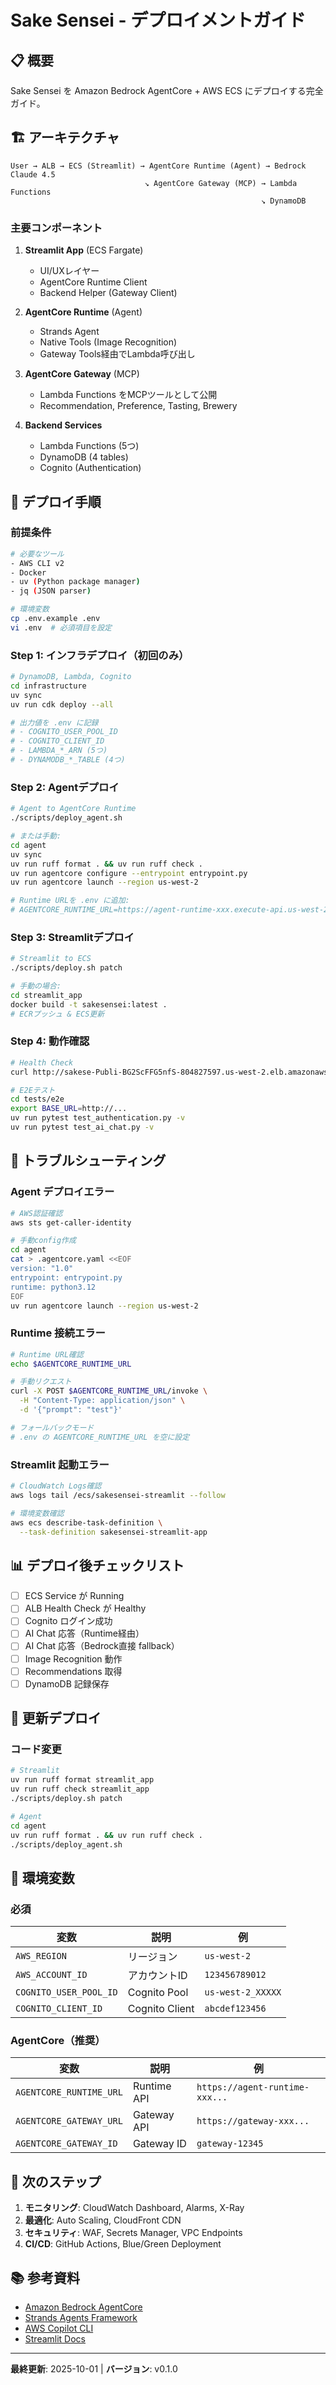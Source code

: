 # Sake Sensei - デプロイメントガイド

## 📋 概要

Sake Sensei を Amazon Bedrock AgentCore + AWS ECS にデプロイする完全ガイド。

## 🏗️ アーキテクチャ

```
User → ALB → ECS (Streamlit) → AgentCore Runtime (Agent) → Bedrock Claude 4.5
                              ↘ AgentCore Gateway (MCP) → Lambda Functions
                                                        ↘ DynamoDB
```

### 主要コンポーネント

1. **Streamlit App** (ECS Fargate)
   - UI/UXレイヤー
   - AgentCore Runtime Client
   - Backend Helper (Gateway Client)

2. **AgentCore Runtime** (Agent)
   - Strands Agent
   - Native Tools (Image Recognition)
   - Gateway Tools経由でLambda呼び出し

3. **AgentCore Gateway** (MCP)
   - Lambda Functions をMCPツールとして公開
   - Recommendation, Preference, Tasting, Brewery

4. **Backend Services**
   - Lambda Functions (5つ)
   - DynamoDB (4 tables)
   - Cognito (Authentication)

## 🚀 デプロイ手順

### 前提条件

```bash
# 必要なツール
- AWS CLI v2
- Docker
- uv (Python package manager)
- jq (JSON parser)

# 環境変数
cp .env.example .env
vi .env  # 必須項目を設定
```

### Step 1: インフラデプロイ（初回のみ）

```bash
# DynamoDB, Lambda, Cognito
cd infrastructure
uv sync
uv run cdk deploy --all

# 出力値を .env に記録
# - COGNITO_USER_POOL_ID
# - COGNITO_CLIENT_ID
# - LAMBDA_*_ARN (5つ)
# - DYNAMODB_*_TABLE (4つ)
```

### Step 2: Agentデプロイ

```bash
# Agent to AgentCore Runtime
./scripts/deploy_agent.sh

# または手動:
cd agent
uv sync
uv run ruff format . && uv run ruff check .
uv run agentcore configure --entrypoint entrypoint.py
uv run agentcore launch --region us-west-2

# Runtime URLを .env に追加:
# AGENTCORE_RUNTIME_URL=https://agent-runtime-xxx.execute-api.us-west-2.amazonaws.com
```

### Step 3: Streamlitデプロイ

```bash
# Streamlit to ECS
./scripts/deploy.sh patch

# 手動の場合:
cd streamlit_app
docker build -t sakesensei:latest .
# ECRプッシュ & ECS更新
```

### Step 4: 動作確認

```bash
# Health Check
curl http://sakese-Publi-BG2ScFFG5nfS-804827597.us-west-2.elb.amazonaws.com

# E2Eテスト
cd tests/e2e
export BASE_URL=http://...
uv run pytest test_authentication.py -v
uv run pytest test_ai_chat.py -v
```

## 🔧 トラブルシューティング

### Agent デプロイエラー

```bash
# AWS認証確認
aws sts get-caller-identity

# 手動config作成
cd agent
cat > .agentcore.yaml <<EOF
version: "1.0"
entrypoint: entrypoint.py
runtime: python3.12
EOF
uv run agentcore launch --region us-west-2
```

### Runtime 接続エラー

```bash
# Runtime URL確認
echo $AGENTCORE_RUNTIME_URL

# 手動リクエスト
curl -X POST $AGENTCORE_RUNTIME_URL/invoke \
  -H "Content-Type: application/json" \
  -d '{"prompt": "test"}'

# フォールバックモード
# .env の AGENTCORE_RUNTIME_URL を空に設定
```

### Streamlit 起動エラー

```bash
# CloudWatch Logs確認
aws logs tail /ecs/sakesensei-streamlit --follow

# 環境変数確認
aws ecs describe-task-definition \
  --task-definition sakesensei-streamlit-app
```

## 📊 デプロイ後チェックリスト

- [ ] ECS Service が Running
- [ ] ALB Health Check が Healthy
- [ ] Cognito ログイン成功
- [ ] AI Chat 応答（Runtime経由）
- [ ] AI Chat 応答（Bedrock直接 fallback）
- [ ] Image Recognition 動作
- [ ] Recommendations 取得
- [ ] DynamoDB 記録保存

## 🔄 更新デプロイ

### コード変更

```bash
# Streamlit
uv run ruff format streamlit_app
uv run ruff check streamlit_app
./scripts/deploy.sh patch

# Agent
cd agent
uv run ruff format . && uv run ruff check .
./scripts/deploy_agent.sh
```

## 📝 環境変数

### 必須

| 変数 | 説明 | 例 |
|------|------|-----|
| `AWS_REGION` | リージョン | `us-west-2` |
| `AWS_ACCOUNT_ID` | アカウントID | `123456789012` |
| `COGNITO_USER_POOL_ID` | Cognito Pool | `us-west-2_XXXXX` |
| `COGNITO_CLIENT_ID` | Cognito Client | `abcdef123456` |

### AgentCore（推奨）

| 変数 | 説明 | 例 |
|------|------|-----|
| `AGENTCORE_RUNTIME_URL` | Runtime API | `https://agent-runtime-xxx...` |
| `AGENTCORE_GATEWAY_URL` | Gateway API | `https://gateway-xxx...` |
| `AGENTCORE_GATEWAY_ID` | Gateway ID | `gateway-12345` |

## 🎯 次のステップ

1. **モニタリング**: CloudWatch Dashboard, Alarms, X-Ray
2. **最適化**: Auto Scaling, CloudFront CDN
3. **セキュリティ**: WAF, Secrets Manager, VPC Endpoints
4. **CI/CD**: GitHub Actions, Blue/Green Deployment

## 📚 参考資料

- [Amazon Bedrock AgentCore](https://docs.aws.amazon.com/bedrock/agentcore/)
- [Strands Agents Framework](https://github.com/anthropics/strands)
- [AWS Copilot CLI](https://aws.github.io/copilot-cli/)
- [Streamlit Docs](https://docs.streamlit.io/)

---

**最終更新**: 2025-10-01 | **バージョン**: v0.1.0
